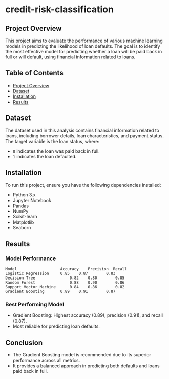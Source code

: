 # credit-risk-classification
## Project Overview

This project aims to evaluate the performance of various machine learning models in predicting the likelihood of loan defaults. The goal is to identify the most effective model for predicting whether a loan will be paid back in full or will default, using financial information related to loans.

## Table of Contents
- [Project Overview](#project-overview)
- [Dataset](#dataset)
- [Installation](#installation)
- [Results](#results)


## Dataset

The dataset used in this analysis contains financial information related to loans, including borrower details, loan characteristics, and payment status. The target variable is the loan status, where:
- `0` indicates the loan was paid back in full.
- `1` indicates the loan defaulted.

## Installation

To run this project, ensure you have the following dependencies installed:
- Python 3.x
- Jupyter Notebook
- Pandas
- NumPy
- Scikit-learn
- Matplotlib
- Seaborn

## Results

### Model Performance
    Model	                Accuracy	Precision  Recall
    Logistic Regression	    0.85	0.87	    0.83
    Decision Tree	            0.82	0.80	    0.85
    Random Forest	            0.88	0.90	    0.86
    Support Vector Machine	    0.84	0.86	    0.82
    Gradient Boosting	    0.89	0.91	    0.87

### Best Performing Model

- Gradient Boosting: Highest accuracy (0.89), precision (0.91), and recall (0.87).
- Most reliable for predicting loan defaults.

## Conclusion

- The Gradient Boosting model is recommended due to its superior performance across all metrics.
- It provides a balanced approach in predicting both defaults and loans paid back in full.

